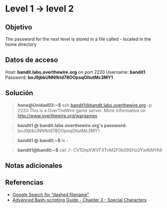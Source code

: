 # Level 1 -> level 2

## Objetivo
The password for the next level is stored in a file called - located in the home directory

## Datos de acceso
Host: **bandit.labs.overthewire.org** on port 2220
Username: **bandit1**
Password: **boJ9jbbUNNfktd78OOpsqOltutMc3MY1**

## Solución
>**hone@Unidad03:~$** ssh bandit1@bandit.labs.overthewire.org -p 2220
This is a OverTheWire game server. More information on http://www.overthewire.org/wargames

>**bandit1 @ bandit.labs.overthewire.org's password:** boJ9jbbUNNfktd78OOpsqOltutMc3MY1

>**bandit1 @ bandit:~$** ls
\-

>**bandit1@bandit:~$** cat ./-
CV1DtqXWVFXTvM2F0k09SHz0YwRINYA9


## Notas adicionales
## Referencias
-   [Google Search for “dashed filename”](https://www.google.com/search?q=dashed+filename)
-   [Advanced Bash-scripting Guide - Chapter 3 - Special Characters](http://tldp.org/LDP/abs/html/special-chars.html)